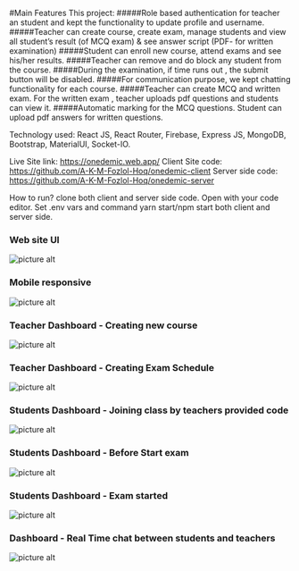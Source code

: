 #Main Features This project:
#####Role based authentication for teacher an student and kept the functionality to update profile and username.
#####Teacher can create course, create exam, manage students and view all student’s result (of MCQ exam) &
see answer script (PDF- for written examination)
#####Student can enroll new course, attend exams and see his/her results.
#####Teacher can remove and do block any student from the course.
#####During the examination, if time runs out , the submit button will be disabled.
#####For communication purpose, we kept chatting functionality for each course.
#####Teacher can create MCQ and written exam. For the written exam , teacher uploads pdf questions and students can view it.
#####Automatic marking for the MCQ questions. Student can upload pdf answers for written questions.

Technology used: React JS, React Router, Firebase, Express JS, MongoDB, Bootstrap, MaterialUI, Socket-IO.

Live Site link: https://onedemic.web.app/
Client Site code: https://github.com/A-K-M-Fozlol-Hoq/onedemic-client
Server side code: https://github.com/A-K-M-Fozlol-Hoq/onedemic-server

How to run?
clone both client and server side code. Open with your code editor. Set .env vars and command yarn start/npm start both client and server side.

### Web site UI

![picture alt](https://i.ibb.co/wLkz60K/screencapture-localhost-3000-2022-07-29-16-48-48.png 'Title is optional')

### Mobile responsive

![picture alt](https://i.ibb.co/VDNskG5/screencapture-localhost-3000-2022-07-29-16-50-20.png 'Title is optional')

### Teacher Dashboard - Creating new course

![picture alt](https://i.ibb.co/NmrKM1P/screencapture-localhost-3000-dashboard-2022-07-29-16-55-03.png 'Title is optional')

### Teacher Dashboard - Creating Exam Schedule

![picture alt](https://i.ibb.co/GdbPF7F/screencapture-localhost-3000-dashboard-2022-07-29-17-00-02.png 'Title is optional')

### Students Dashboard - Joining class by teachers provided code

![picture alt](https://i.ibb.co/bJmsb89/screencapture-onedemic-web-app-dashboard-2022-07-29-16-57-23.png 'Title is optional')

### Students Dashboard - Before Start exam

![picture alt](https://i.ibb.co/7z7nPXk/screencapture-onedemic-web-app-dashboard-2022-07-29-17-01-27.png 'Title is optional')

### Students Dashboard - Exam started

![picture alt](https://i.ibb.co/NKV1h83/screencapture-onedemic-web-app-dashboard-2022-07-29-17-03-55.png 'Title is optional')

### Dashboard - Real Time chat between students and teachers

![picture alt](https://i.ibb.co/p1BCNR9/screencapture-localhost-3000-dashboard-2022-07-29-16-55-22.png 'Title is optional')

